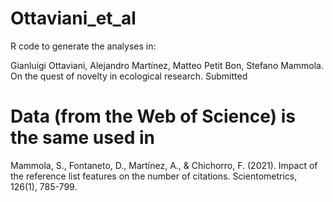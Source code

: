 # Ottaviani_et_al

R code to generate the analyses in:

Gianluigi Ottaviani, Alejandro Martínez, Matteo Petit Bon, Stefano Mammola. On the quest of novelty in ecological research. Submitted

# Data (from the Web of Science) is the same used in 

Mammola, S., Fontaneto, D., Martínez, A., & Chichorro, F. (2021). Impact of the reference list features on the number of citations. Scientometrics, 126(1), 785-799.
